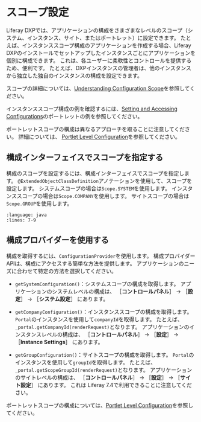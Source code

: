 # スコープ設定

Liferay DXPでは、アプリケーションの構成をさまざまなレベルのスコープ（システム、インスタンス、サイト、またはポートレット）に設定できます。 たとえば、インスタンススコープ構成のアプリケーションを作成する場合、Liferay DXPのインストールでセットアップしたインスタンスごとにアプリケーションを個別に構成できます。 これは、各ユーザーに柔軟性とコントロールを提供するため、便利です。 たとえば、DXPインスタンスの管理者は、他のインスタンスから独立した独自のインスタンスの構成を設定できます。

スコープの詳細については、[Understanding Configuration Scope](../../../system-administration/configuring-liferay/understanding-configuration-scope.md)を参照してください。

インスタンススコープ構成の例を確認するには、[Setting and Accessing Configurations](./setting-and-accessing-configurations.md)のポートレットの例を参照してください。

ポートレットスコープの構成は異なるアプローチを取ることに注意してください。 詳細については、 [Portlet Level Configuration](./portlet-level-configuration.md)を参照してください。

## 構成インターフェイスでスコープを指定する

構成のスコープを設定するには、構成インターフェイスでスコープを指定します。 `@ExtendedObjectClassDefinition`アノテーションを使用して、スコープを設定します。 システムスコープの場合は`Scope.SYSTEM`を使用します。 インスタンススコープの場合は`Scope.COMPANY`を使用します。 サイトスコープの場合は`Scope.GROUP`を使用します。

```{literalinclude} ./scoping-configurations/resources/liferay-n2f3.zip/n2f3-web/src/main/java/com/acme/n2f3/web/internal/configuration/N2F3WebConfiguration.java
:language: java
:lines: 7-9
```

## 構成プロバイダーを使用する

構成を取得するには、`ConfigurationProvider`を使用します。 構成プロバイダーAPIは、構成にアクセスする簡単な方法を提供します。 アプリケーションのニーズに合わせて特定の方法を選択してください。

* `getSystemConfiguration()`：システムスコープの構成を取得します。 アプリケーションのシステムレベルの構成は、 ［**コントロールパネル**］ &rarr; ［**設定**］ &rarr; ［**システム設定**］ にあります。

* `getCompanyConfiguration()`：インスタンススコープの構成を取得します。 `Portal`のインスタンスを使用して`companyId`を取得します。 たとえば、`_portal.getCompanyId(renderRequest)`となります。 アプリケーションのインスタンスレベルの構成は、 ［**コントロールパネル**］ &rarr; ［**設定**］ &rarr; ［**Instance Settings**］ にあります。

* `getGroupConfiguration()`：サイトスコープの構成を取得します。 `Portal`のインスタンスを使用して`groupId`を取得します。 たとえば、`_portal.getScopeGroupId(renderRequest)`となります。 アプリケーションのサイトレベルの構成は、 ［**コントロールパネル**］ &rarr; ［**設定**］ &rarr; ［**サイト設定**］ にあります。 これは Liferay 7.4で利用できることに注意してください。

ポートレットスコープの構成については、[Portlet Level Configuration](./portlet-level-configuration.md)を参照してください。
